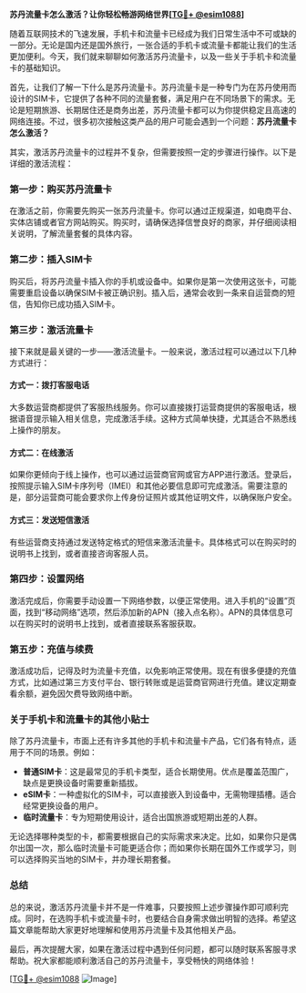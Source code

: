 **苏丹流量卡怎么激活？让你轻松畅游网络世界[[TG💪+ @esim1088](https://t.me/s/esim1088)]**

随着互联网技术的飞速发展，手机卡和流量卡已经成为我们日常生活中不可或缺的一部分。无论是国内还是国外旅行，一张合适的手机卡或流量卡都能让我们的生活更加便利。今天，我们就来聊聊如何激活苏丹流量卡，以及一些关于手机卡和流量卡的基础知识。

首先，让我们了解一下什么是苏丹流量卡。苏丹流量卡是一种专门为在苏丹使用而设计的SIM卡，它提供了各种不同的流量套餐，满足用户在不同场景下的需求。无论是短期旅游、长期居住还是商务出差，苏丹流量卡都可以为你提供稳定且高速的网络连接。不过，很多初次接触这类产品的用户可能会遇到一个问题：**苏丹流量卡怎么激活？**

其实，激活苏丹流量卡的过程并不复杂，但需要按照一定的步骤进行操作。以下是详细的激活流程：

### **第一步：购买苏丹流量卡**
在激活之前，你需要先购买一张苏丹流量卡。你可以通过正规渠道，如电商平台、实体店铺或者官方网站购买。购买时，请确保选择信誉良好的商家，并仔细阅读相关说明，了解流量套餐的具体内容。

### **第二步：插入SIM卡**
购买后，将苏丹流量卡插入你的手机或设备中。如果你是第一次使用这张卡，可能需要重启设备以确保SIM卡被正确识别。插入后，通常会收到一条来自运营商的短信，告知你已成功插入SIM卡。

### **第三步：激活流量卡**
接下来就是最关键的一步——激活流量卡。一般来说，激活过程可以通过以下几种方式进行：

#### **方式一：拨打客服电话**
大多数运营商都提供了客服热线服务。你可以直接拨打运营商提供的客服电话，根据语音提示输入相关信息，完成激活手续。这种方式简单快捷，尤其适合不熟悉线上操作的朋友。

#### **方式二：在线激活**
如果你更倾向于线上操作，也可以通过运营商官网或官方APP进行激活。登录后，按照提示输入SIM卡序列号（IMEI）和其他必要信息即可完成激活。需要注意的是，部分运营商可能会要求你上传身份证照片或其他证明文件，以确保账户安全。

#### **方式三：发送短信激活**
有些运营商支持通过发送特定格式的短信来激活流量卡。具体格式可以在购买时的说明书上找到，或者直接咨询客服人员。

### **第四步：设置网络**
激活完成后，你需要手动设置一下网络参数，以便正常使用。进入手机的“设置”页面，找到“移动网络”选项，然后添加新的APN（接入点名称）。APN的具体信息可以在购买时的说明书上找到，或者直接联系客服获取。

### **第五步：充值与续费**
激活成功后，记得及时为流量卡充值，以免影响正常使用。现在有很多便捷的充值方式，比如通过第三方支付平台、银行转账或是运营商官网进行充值。建议定期查看余额，避免因欠费导致网络中断。

### **关于手机卡和流量卡的其他小贴士**

除了苏丹流量卡，市面上还有许多其他的手机卡和流量卡产品，它们各有特点，适用于不同的场景。例如：

- **普通SIM卡**：这是最常见的手机卡类型，适合长期使用。优点是覆盖范围广，缺点是更换设备时需要重新插拔。
- **eSIM卡**：一种虚拟化的SIM卡，可以直接嵌入到设备中，无需物理插槽。适合经常更换设备的用户。
- **临时流量卡**：专为短期使用设计，适合出国旅游或短期出差的人群。

无论选择哪种类型的卡，都需要根据自己的实际需求来决定。比如，如果你只是偶尔出国一次，那么临时流量卡可能更适合你；而如果你长期在国外工作或学习，则可以选择购买当地的SIM卡，并办理长期套餐。

### **总结**

总的来说，激活苏丹流量卡并不是一件难事，只要按照上述步骤操作即可顺利完成。同时，在选购手机卡或流量卡时，也要结合自身需求做出明智的选择。希望这篇文章能帮助大家更好地理解和使用苏丹流量卡及其他相关产品。

最后，再次提醒大家，如果在激活过程中遇到任何问题，都可以随时联系客服寻求帮助。祝大家都能顺利激活自己的苏丹流量卡，享受畅快的网络体验！

[[TG💪+ @esim1088](https://t.me/s/esim1088) ![Image](https://i.postimg.cc/4NQfJmqS/Snipaste-2025-05-13-00-14-12.png)]
